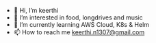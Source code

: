 - 👋 Hi, I’m keerthi
- 👀 I’m interested in food, longdrives and music
- 🌱 I’m currently learning AWS Cloud, K8s & Helm 
- 📫 How to reach me keerthi.n1307@gmail.com

<!---
keerthin1307/keerthin1307 is a ✨ special ✨ repository because its `README.md` (this file) appears on your GitHub profile.
You can click the Preview link to take a look at your changes.
--->
